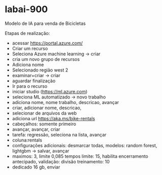 # labai-900
Modelo de IA para venda de Bicicletas

Etapas de realização:
- acessar https://portal.azure.com/
- Criar um recurso
- Seleciona Azure machine learning -> criar
- cria um novo grupo de recursos
- Adiciona nome
- Selecionado região west 2
- examinar+criar -> criar
- aguardar finalização
- Ir para o recurso
- iniciar studio (https://ml.azure.com)
- seleciona ML automatizado -> novo trabalho
- adiciona nome, nome trabalho, descricao, avançar
- criar, adicionar nome, descricao,
- selecionar de arquivos da web
- adiciona url https://aka.ms/bike-rentals
- cabeçalhos: somente primeiro
- avançar, avançar, criar
- tarefa: regressão, seleciona na lista, avançar
- coluna:rentals
- configurações adicionais: desmarcar todas, modelos: random forest, lightgbm -> salvar, avançar
- maximos: 3, limite 0,085 tempos limite: 15, habilita encerramento antecipado, validação: divisão treinamento: 10
- dedicado 16 gb, enviar
  
